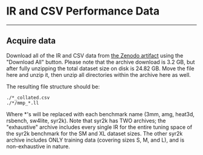 # IR and CSV Performance Data

---

## Acquire data

Download all of the IR and CSV data from [the Zenodo artifact](https://zenodo.org/records/15282775) using the "Download All" button.
Please note that the archive download is 3.2 GB, but after fully unzipping the total dataset size on disk is 24.82 GB.
Move the file here and unzip it, then unzip all directories within the archive here as well.

The resulting file structure should be:

```
./*_collated.csv
./*/mmp_*.ll
```

Where \*'s will be replaced with each benchmark name (3mm, amg, heat3d, rsbench, sw4lite, syr2k).
Note that syr2k has TWO archives; the "exhaustive" archive includes every single IR for the entire tuning space of the syr2k benchmark for the SM and XL dataset sizes.
The other syr2k archive includes ONLY training data (covering sizes S, M, and L), and is non-exhaustive in nature.

